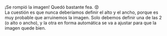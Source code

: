 ¡Se rompió la imagen! Quedó bastante fea. :rage:
<br>La cuestión es que nunca deberíamos definir el alto y el ancho, porque es muy probable que arruinemos la imagen. Solo debemos definir una de las 2 (o alto o ancho), y la otra en forma automática se va a ajustar para que la imagen quede bien.
